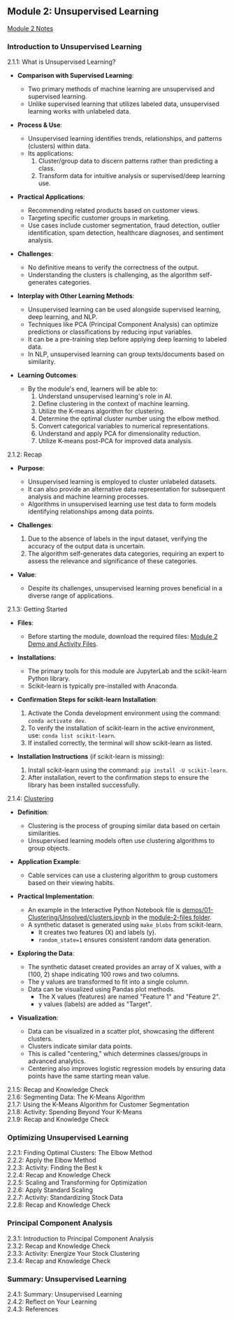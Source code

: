 ## Module 2: Unsupervised Learning
[Module 2 Notes](module2-notes.md)
### Introduction to Unsupervised Learning
2.1.1: What is Unsupervised Learning?  
- **Comparison with Supervised Learning**:
  - Two primary methods of machine learning are unsupervised and supervised learning.
  - Unlike supervised learning that utilizes labeled data, unsupervised learning works with unlabeled data.

- **Process & Use**:
  - Unsupervised learning identifies trends, relationships, and patterns (clusters) within data.
  - Its applications:
    1. Cluster/group data to discern patterns rather than predicting a class.
    2. Transform data for intuitive analysis or supervised/deep learning use.

- **Practical Applications**:
  - Recommending related products based on customer views.
  - Targeting specific customer groups in marketing.
  - Use cases include customer segmentation, fraud detection, outlier identification, spam detection, healthcare diagnoses, and sentiment analysis.

- **Challenges**:
  - No definitive means to verify the correctness of the output.
  - Understanding the clusters is challenging, as the algorithm self-generates categories.

- **Interplay with Other Learning Methods**:
  - Unsupervised learning can be used alongside supervised learning, deep learning, and NLP.
  - Techniques like PCA (Principal Component Analysis) can optimize predictions or classifications by reducing input variables.
  - It can be a pre-training step before applying deep learning to labeled data.
  - In NLP, unsupervised learning can group texts/documents based on similarity.

- **Learning Outcomes**:
  - By the module's end, learners will be able to:
    1. Understand unsupervised learning's role in AI.
    2. Define clustering in the context of machine learning.
    3. Utilize the K-means algorithm for clustering.
    4. Determine the optimal cluster number using the elbow method.
    5. Convert categorical variables to numerical representations.
    6. Understand and apply PCA for dimensionality reduction.
    7. Utilize K-means post-PCA for improved data analysis.  

2.1.2: Recap  
- **Purpose**:
  - Unsupervised learning is employed to cluster unlabeled datasets.
  - It can also provide an alternative data representation for subsequent analysis and machine learning processes.
  - Algorithms in unsupervised learning use test data to form models identifying relationships among data points.

- **Challenges**:
  1. Due to the absence of labels in the input dataset, verifying the accuracy of the output data is uncertain.
  2. The algorithm self-generates data categories, requiring an expert to assess the relevance and significance of these categories.

- **Value**:
  - Despite its challenges, unsupervised learning proves beneficial in a diverse range of applications.  

2.1.3: Getting Started  
- **Files**:
  - Before starting the module, download the required files: [Module 2 Demo and Activity Files](https://github.com/rainleander/MSU-AI-microbootcamp/tree/main/module-2-files).

- **Installations**:
  - The primary tools for this module are JupyterLab and the scikit-learn Python library.
  - Scikit-learn is typically pre-installed with Anaconda.

- **Confirmation Steps for scikit-learn Installation**:
  1. Activate the Conda development environment using the command: `conda activate dev`.
  2. To verify the installation of scikit-learn in the active environment, use: `conda list scikit-learn`.
  3. If installed correctly, the terminal will show scikit-learn as listed.

- **Installation Instructions** (if scikit-learn is missing):
  1. Install scikit-learn using the command: `pip install -U scikit-learn`.
  2. After installation, revert to the confirmation steps to ensure the library has been installed successfully.

2.1.4: [Clustering](https://github.com/rainleander/MSU-AI-microbootcamp/tree/main/module-2-files/demos/01-Clustering)   
- **Definition**: 
  - Clustering is the process of grouping similar data based on certain similarities.
  - Unsupervised learning models often use clustering algorithms to group objects.

- **Application Example**:
  - Cable services can use a clustering algorithm to group customers based on their viewing habits.

- **Practical Implementation**:
  - An example in the Interactive Python Notebook file is [demos/01-Clustering/Unsolved/clusters.ipynb](https://github.com/rainleander/MSU-AI-microbootcamp/blob/main/module-2-files/demos/01-Clustering/Unsolved/clusters.ipynb) in the [module-2-files folder](https://github.com/rainleander/MSU-AI-microbootcamp/tree/main/module-2-files).
  - A synthetic dataset is generated using `make_blobs` from scikit-learn.
    - It creates two features (X) and labels (y).
    - `random_state=1` ensures consistent random data generation.

- **Exploring the Data**:
  - The synthetic dataset created provides an array of X values, with a (100, 2) shape indicating 100 rows and two columns.
  - The y values are transformed to fit into a single column.
  - Data can be visualized using Pandas plot methods.
    - The X values (features) are named "Feature 1" and "Feature 2".
    - y values (labels) are added as "Target".

- **Visualization**:
  - Data can be visualized in a scatter plot, showcasing the different clusters.
  - Clusters indicate similar data points.
  - This is called "centering," which determines classes/groups in advanced analytics.
  - Centering also improves logistic regression models by ensuring data points have the same starting mean value.  
  
2.1.5: Recap and Knowledge Check  
2.1.6: Segmenting Data: The K-Means Algorithm  
2.1.7: Using the K-Means Algorithm for Customer Segmentation  
2.1.8: Activity: Spending Beyond Your K-Means  
2.1.9: Recap and Knowledge Check  

### Optimizing Unsupervised Learning
2.2.1: Finding Optimal Clusters: The Elbow Method  
2.2.2: Apply the Elbow Method  
2.2.3: Activity: Finding the Best k  
2.2.4: Recap and Knowledge Check  
2.2.5: Scaling and Transforming for Optimization  
2.2.6: Apply Standard Scaling  
2.2.7: Activity: Standardizing Stock Data  
2.2.8: Recap and Knowledge Check  

### Principal Component Analysis
2.3.1: Introduction to Principal Component Analysis  
2.3.2: Recap and Knowledge Check  
2.3.3: Activity: Energize Your Stock Clustering  
2.3.4: Recap and Knowledge Check  

### Summary: Unsupervised Learning
2.4.1: Summary: Unsupervised Learning  
2.4.2: Reflect on Your Learning  
2.4.3: References  
